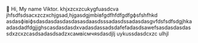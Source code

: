  👋 Hi, My name Viktor.
khjxzcxzcukygfuasdcva
jhfsdfsdsacxzczxchjgsad,hjgasdgjmbівfgdfhfdfgdfgфsfshfhkd
asdasфівіфsdasdasdasdasdasasdaasdsssadasdssadasdasgvfdsfsdfsdgjhkaadasdadfdgjjghscasdasdasdxvadasdassadsdafefadasdsawefsasdasdasdassdxzcxzcasdsadasdsadzxcaмвісмчяsdasdjlj
uykussdasdcxzc
ulhjl
